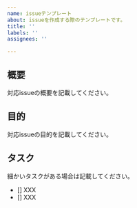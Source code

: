 ```yaml
---
name: issueテンプレート
about: issueを作成する際のテンプレートです。
title: ''
labels: ''
assignees: ''

---
```


## 概要
対応issueの概要を記載してください。

## 目的
対応issueの目的を記載してください。

## タスク
細かいタスクがある場合は記載してください。
- [] XXX
- [] XXX
